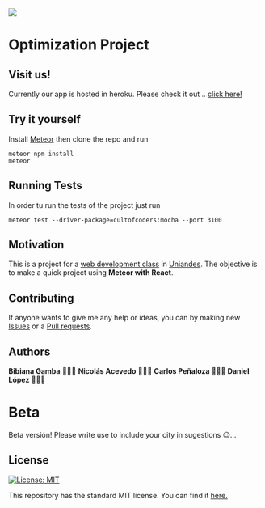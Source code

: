 
<img src = "http://www.tecsaing.com/images/html/logo.png"/>

# Optimization Project




## Visit us!
Currently our app is hosted in heroku. Please check it out .. [click here!](https://mandaodao.herokuapp.com/#/)

## Try it yourself

Install [Meteor](https://www.meteor.com/install) then clone the repo and run

```
meteor npm install
meteor
```

## Running Tests
In order tu run the tests of the project just run

```
meteor test --driver-package=cultofcoders:mocha --port 3100
```

## Motivation
This is a project for a [web development class](http://johnguerra.co/classes/webDevelopment_spring_2018/) in [Uniandes](https://www.uniandes.edu.co). The objective is to make a quick project using **Meteor with React**.

## Contributing
If anyone wants to give me any help or ideas, you can by making new [Issues](https://github.com/nacevedo/MandaoDao/issues) or a [Pull requests](https://github.com/nacevedo/MandaoDao/pulls).

## Authors 
**Bibiana Gamba** 👩🏽‍🎨
**Nicolás Acevedo** 👨🏼‍🔬
**Carlos Peñaloza** 👨🏻‍🚒
**Daniel López** 👨🏻‍🌾 


# Beta
Beta versión! Please write use to include your city in sugestions 😉...

## License
[![License: MIT](https://img.shields.io/badge/License-MIT-yellow.svg)](https://opensource.org/licenses/MIT)

This repository has the standard MIT license. You can find it [here.](https://github.com/nacevedo/MandaoDao/blob/master/LICENSE)
